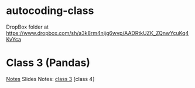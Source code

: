 autocoding-class
================

DropBox folder at https://www.dropbox.com/sh/a3k8rm4nijg6wvp/AADRtkUZK_ZQnwYcuKq4KvYca

# Class 3 (Pandas)
[Notes](http://nbviewer.ipython.org/github/ameasure/autocoding-class/blob/master/pandas%20and%20files.ipynb)
Slides
Notes:
[class 3](http://nbviewer.ipython.org/github/ameasure/autocoding-class/blob/master/pandas%20and%20files.ipynb)
[class 4]